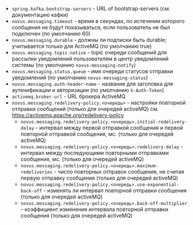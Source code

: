 - `spring.kafka.bootstrap-servers` - URL of bootstrap-servers 
(см. документацию кафки)
- `novus.messaging.timeout` - время в секундах, по истечении которого
сообщения не будут показываться, если пользователь не был подключен
(по умолчанию 60)
- `novus.messaging.durable` - должны ли подписки быть durable;
учитывается только для ActiveMQ (по умолчанию true)
- `novus.messaging.topic.notice` - topic очереди сообщений для рассылки уведомлений пользователям в центр уведомлений системы (по умолчанию `novus-messaging-notify`)
- `novus.messaging.status.queue` - имя очереди статусов отправки уведомлений (по умолчанию `novus-messaging-status`)
- `novus.messaging.auth-header-name` - название для заголовка для аутенификации
и авторизации (по умолчанию `X-Auth-Token`)
- `activemq.broker-url` - URL брокера ActiveMQ
- `novus.messaging.redelivery-policy.<очередь>` - настройки повторной отправки сообщений (только для очередей activeMQ) см. https://activemq.apache.org/redelivery-policy
    - `novus.messaging.redelivery-policy.<очередь>.initial-redelivery-delay` - интервал между первой отправкой сообщения и первой повторной отправкой сообщения, мс. (только для очередей activeMQ)
    - `novus.messaging.redelivery-policy.<очередь>.redelivery-delay` - интервал между последующими повторными отправками сообщения, мс. (только для очередей activeMQ)
    - `novus.messaging.redelivery-policy.<очередь>.maximum-redeliveries` - число повторных отправок сообщения, не считая первую отправку сообщения (только для очередей activeMQ)
    - `novus.messaging.redelivery-policy.<очередь>.use-exponential-back-off` - изменять ли интервал повторной отправки сообщения (только для очередей activeMQ)
    - `novus.messaging.redelivery-policy.<очередь>.back-off-multiplier` - коэффициент изменения интервала повторной отправки сообщения (только для очередей activeMQ)
